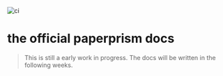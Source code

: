 ![ci](https://github.com/paperprism/docs/workflows/ci/badge.svg)
# the official paperprism docs
> This is still a early work in progress. The docs will be written in the following weeks.
